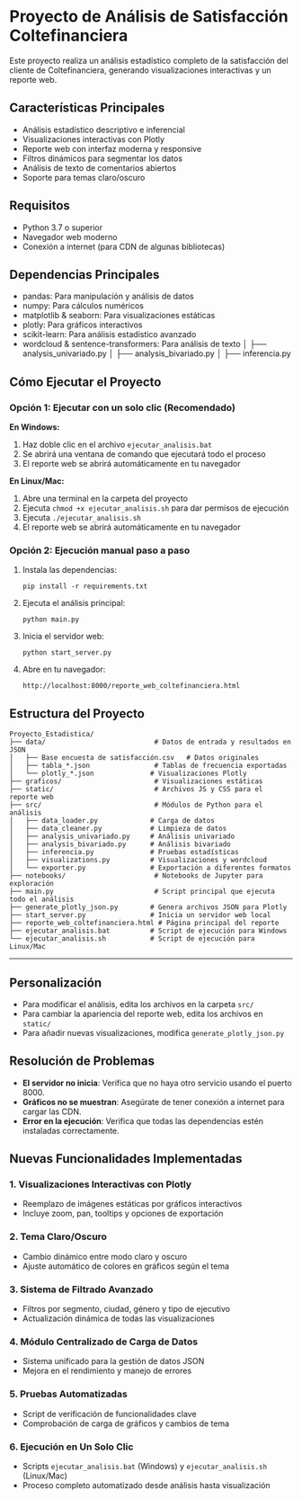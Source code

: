 # Proyecto de Análisis de Satisfacción Coltefinanciera

Este proyecto realiza un análisis estadístico completo de la satisfacción del cliente de Coltefinanciera, generando visualizaciones interactivas y un reporte web.

## Características Principales

- Análisis estadístico descriptivo e inferencial
- Visualizaciones interactivas con Plotly
- Reporte web con interfaz moderna y responsive
- Filtros dinámicos para segmentar los datos
- Análisis de texto de comentarios abiertos
- Soporte para temas claro/oscuro

## Requisitos

- Python 3.7 o superior
- Navegador web moderno
- Conexión a internet (para CDN de algunas bibliotecas)

## Dependencias Principales

- pandas: Para manipulación y análisis de datos
- numpy: Para cálculos numéricos
- matplotlib & seaborn: Para visualizaciones estáticas
- plotly: Para gráficos interactivos
- scikit-learn: Para análisis estadístico avanzado
- wordcloud & sentence-transformers: Para análisis de texto
│   ├── analysis_univariado.py
│   ├── analysis_bivariado.py
│   ├── inferencia.py
## Cómo Ejecutar el Proyecto

### Opción 1: Ejecutar con un solo clic (Recomendado)

**En Windows:**
1. Haz doble clic en el archivo `ejecutar_analisis.bat`
2. Se abrirá una ventana de comando que ejecutará todo el proceso
3. El reporte web se abrirá automáticamente en tu navegador

**En Linux/Mac:**
1. Abre una terminal en la carpeta del proyecto
2. Ejecuta `chmod +x ejecutar_analisis.sh` para dar permisos de ejecución
3. Ejecuta `./ejecutar_analisis.sh`
4. El reporte web se abrirá automáticamente en tu navegador

### Opción 2: Ejecución manual paso a paso

1. Instala las dependencias:
   ```
   pip install -r requirements.txt
   ```

2. Ejecuta el análisis principal:
   ```
   python main.py
   ```

3. Inicia el servidor web:
   ```
   python start_server.py
   ```

4. Abre en tu navegador:
   ```
   http://localhost:8000/reporte_web_coltefinanciera.html
   ```

## Estructura del Proyecto

```
Proyecto_Estadistica/
├── data/                           # Datos de entrada y resultados en JSON
│   ├── Base encuesta de satisfacción.csv   # Datos originales
│   ├── tabla_*.json                # Tablas de frecuencia exportadas
│   └── plotly_*.json              # Visualizaciones Plotly
├── graficos/                       # Visualizaciones estáticas
├── static/                         # Archivos JS y CSS para el reporte web
├── src/                            # Módulos de Python para el análisis
│   ├── data_loader.py             # Carga de datos
│   ├── data_cleaner.py            # Limpieza de datos
│   ├── analysis_univariado.py     # Análisis univariado
│   ├── analysis_bivariado.py      # Análisis bivariado
│   ├── inferencia.py              # Pruebas estadísticas
│   ├── visualizations.py          # Visualizaciones y wordcloud
│   └── exporter.py                # Exportación a diferentes formatos
├── notebooks/                      # Notebooks de Jupyter para exploración
├── main.py                         # Script principal que ejecuta todo el análisis
├── generate_plotly_json.py        # Genera archivos JSON para Plotly
├── start_server.py                # Inicia un servidor web local
├── reporte_web_coltefinanciera.html # Página principal del reporte
├── ejecutar_analisis.bat          # Script de ejecución para Windows
└── ejecutar_analisis.sh           # Script de ejecución para Linux/Mac
```

---

## Personalización

- Para modificar el análisis, edita los archivos en la carpeta `src/`
- Para cambiar la apariencia del reporte web, edita los archivos en `static/`
- Para añadir nuevas visualizaciones, modifica `generate_plotly_json.py`

## Resolución de Problemas

- **El servidor no inicia**: Verifica que no haya otro servicio usando el puerto 8000.
- **Gráficos no se muestran**: Asegúrate de tener conexión a internet para cargar las CDN.
- **Error en la ejecución**: Verifica que todas las dependencias estén instaladas correctamente.

## Nuevas Funcionalidades Implementadas

### 1. Visualizaciones Interactivas con Plotly
- Reemplazo de imágenes estáticas por gráficos interactivos
- Incluye zoom, pan, tooltips y opciones de exportación

### 2. Tema Claro/Oscuro
- Cambio dinámico entre modo claro y oscuro
- Ajuste automático de colores en gráficos según el tema

### 3. Sistema de Filtrado Avanzado
- Filtros por segmento, ciudad, género y tipo de ejecutivo
- Actualización dinámica de todas las visualizaciones

### 4. Módulo Centralizado de Carga de Datos
- Sistema unificado para la gestión de datos JSON
- Mejora en el rendimiento y manejo de errores

### 5. Pruebas Automatizadas
- Script de verificación de funcionalidades clave
- Comprobación de carga de gráficos y cambios de tema

### 6. Ejecución en Un Solo Clic
- Scripts `ejecutar_analisis.bat` (Windows) y `ejecutar_analisis.sh` (Linux/Mac)
- Proceso completo automatizado desde análisis hasta visualización
